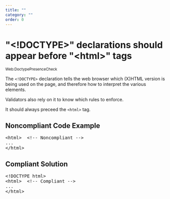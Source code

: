 ```yaml
---
title: ""
category: ""
order: 0
---
```


<h1>"&lt;!DOCTYPE&gt;" declarations should appear before "&lt;html&gt;" tags</h1>
<small>Web:DoctypePresenceCheck</small>
<br>
<p>The <code>&lt;!DOCTYPE&gt;</code> declaration tells the web browser which (X)HTML version is being used on the page, and therefore how to interpret
the various elements.</p>
<p>Validators also rely on it to know which rules to enforce.</p>
<p>It should always preceed the <code>&lt;html&gt;</code> tag.</p>
<h2>Noncompliant Code Example</h2>
<pre>
&lt;html&gt;  &lt;!-- Noncompliant --&gt;
...
&lt;/html&gt;
</pre>
<h2>Compliant Solution</h2>
<pre>
&lt;!DOCTYPE html&gt;
&lt;html&gt;  &lt;!-- Compliant --&gt;
...
&lt;/html&gt;
</pre>